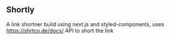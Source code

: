 
## Shortly 

A link shortner build using next.js and styled-components, uses https://shrtco.de/docs/ API to short the link